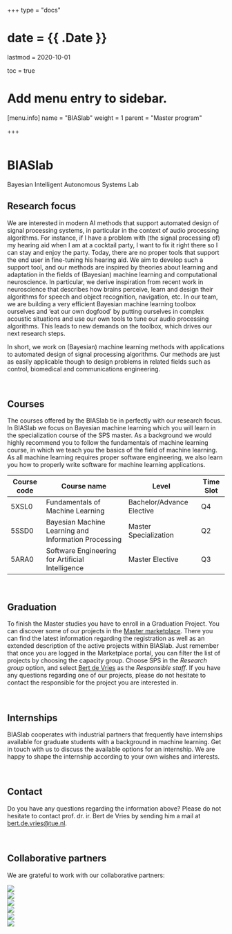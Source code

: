 +++
type = "docs"

# date = {{ .Date }}
lastmod = 2020-10-01

toc = true

# Add menu entry to sidebar.
[menu.info]
  name = "BIASlab"
  weight = 1
  parent = "Master program"

+++


<div class="row">
  <div class="col-md-6 order-md-1 text-center text-md-left" style="vertical-align: middle; display: flex; align-items: center;">
  <div>
    <h1 class="hero-title" itemprop="headline" style="text-shadow: 0px 0px 0px rgba(0,0,0,0.0)">
      BIASlab
    </h1>
    <div class="hero-lead" style="text-shadow: 0px 0px 0px rgba(0,0,0,0.0)">
      Bayesian Intelligent Autonomous Systems Lab
    </div>
  </div>
  </div>
  <div class="col-6 mx-auto col-md-6 order-md-2 hero-media">
    <img src="/img/biaslab.png" alt="">
  </div>
</div>


## Research focus
We are interested in modern AI methods that support automated design of signal processing systems, in particular in the context of audio processing algorithms. For instance, if I have a problem with (the signal processing of) my hearing aid when I am at a cocktail party, I want to fix it right there so I can stay and enjoy the party. Today, there are no proper tools that support the end user in fine-tuning his hearing aid. We aim to develop such a support tool, and our methods are inspired by theories about learning and adaptation in the fields of (Bayesian) machine learning and computational neuroscience. In particular, we derive inspiration from recent work in neuroscience that describes how brains perceive, learn and design their algorithms for speech and object recognition, navigation, etc. In our team, we are building a very efficient Bayesian machine learning toolbox ourselves and ‘eat our own dogfood’ by putting ourselves in complex acoustic situations and use our own tools to tune our audio processing algorithms. This leads to new demands on the toolbox, which drives our next research steps.

In short, we work on (Bayesian) machine learning methods with applications to automated design of signal processing algorithms. Our methods are just as easily applicable though to design problems in related fields such as control, biomedical and communications engineering.

<br>

## Courses
The courses offered by the BIASlab tie in perfectly with our research focus. In BIASlab we focus on Bayesian machine learning which you will learn in the specialization course of the SPS master. As a background we would highly recommend you to follow the fundamentals of machine learning course, in which we teach you the basics of the field of machine learning. As all machine learning requires proper software engineering, we also learn you how to properly write software for machine learning applications.

| Course code   | Course name                                          | Level                     | Time Slot |
|---------------|------------------------------------------------------|---------------------------|-----------|
| 5XSL0         | Fundamentals of Machine Learning                     | Bachelor/Advance Elective | Q4        |
| 5SSD0         | Bayesian Machine Learning and Information Processing | Master Specialization     | Q2        |
| 5ARA0         | Software Engineering for Artificial Intelligence     | Master Elective           | Q3        |

<br>

## Graduation
To finish the Master studies you have to enroll in a Graduation Project. You can discover some of our projects in the <a href="https://master.ele.tue.nl/" target="_blank">Master marketplace</a>. There you can find the latest information regarding the registration as well as an extended description of the active projects within BIASlab. Just remember that once you are logged in the Marketplace portal, you can filter the list of projects by choosing the capacity group. Choose SPS in the *Research group* option, and select <a href="https://www.tue.nl/en/research/researchers/bert-de-vries/" target="_blank">Bert de Vries</a> as the *Responsible staff*. If you have any questions regarding one of our projects, please do not hesitate to contact the responsible for the project you are interested in.

<br>

## Internships
BIASlab cooperates with industrial partners that frequently have internships available for graduate students with a background in machine learning. Get in touch with us to discuss the available options for an internship. We are happy to shape the internship according to your own wishes and interests.

<br>

## Contact
Do you have any questions regarding the information above? Please do not hesitate to contact prof. dr. ir. Bert de Vries by sending him a mail at <a href="mailto:bert.de.vries@tue.nl">bert.de.vries@tue.nl</a>.

<br>

## Collaborative partners
We are grateful to work with our collaborative partners:

<div class="company-logo-wrapper">
  <a href="http://www.resound.com/" target="blank_">
    <div class="company-logo-item">
      <img src="../company_logos/GNResound.png">
    </div>
  </a>
  <a href="https://www.sorama.eu/" target="blank_">
    <div class="company-logo-item">
      <img src="../company_logos/sorama.png">
    </div>
  </a>
  <a href="https://www.sioux.eu/nl" target="blank_">
    <div class="company-logo-item">
      <img src="../company_logos/sioux.png">
    </div>
  </a>
    <a href="https://www.knvb.nl" target="blank_">
    <div class="company-logo-item">
      <img src="../company_logos/knvb.png">
    </div>
  </a>
  <a href="https://www.avular.com" target="blank_">
    <div class="company-logo-item">
      <img src="../company_logos/avular.png">
    </div>
  </a>
  <a href="https://www.nwo.nl/en" target="blank_">
    <div class="company-logo-item">
      <img src="../company_logos/nwo.png">
    </div>
  </a>
</div>